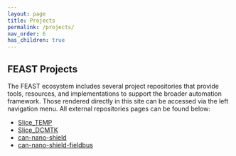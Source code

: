 ```yaml
---
layout: page
title: Projects
permalink: /projects/
nav_order: 6
has_children: true
---
```


## FEAST Projects

The FEAST ecosystem includes several project repositories that provide tools, resources, and implementations to support the broader automation framework. Those rendered directly in this site can be accessed via the left navigation menu. All external repositories pages can be found below:

- [Slice_TEMP](/Slice_TEMP/)
- [Slice_DCMTK](/Slice_DCMTK/)
- [can-nano-shield](/can-nano-shield/)
- [can-nano-shield-fieldbus](/can-nano-shield-fieldbus/)
